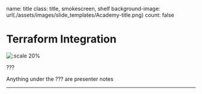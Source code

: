 name: title
class: title, smokescreen, shelf
background-image: url(./assets/images/slide_templates/Academy-title.png)
count: false

# Terraform Integration

<!-- Image example -->
![:scale 20%](./assets/logos/HashiCorp_Enterprise_Academy_Vertical_White_RGB.png)

???

<!-- Presenter notes go here -->
Anything under the ??? are presenter notes

---
